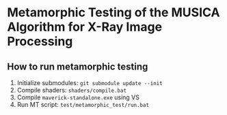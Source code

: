 # Metamorphic Testing of the MUSICA Algorithm for X-Ray Image Processing

## How to run metamorphic testing

1. Initialize submodules: `git submodule update --init`
1. Compile shaders: `shaders/compile.bat`
2. Compile `maverick-standalone.exe` using VS
3. Run MT script: `test/metamorphic_test/run.bat`